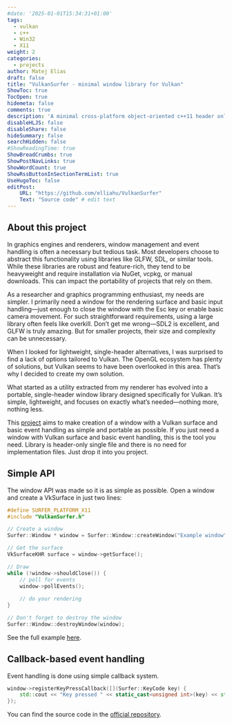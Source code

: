 ```yaml
---
#date: '2025-01-01T15:34:31+01:00'
tags:
  - vulkan
  - c++
  - Win32
  - X11
weight: 2
categories:
  - projects
author: Matej Elias
draft: false
title: "VulkanSurfer - minimal window library for Vulkan"
ShowToc: true
TocOpen: true
hidemeta: false
comments: true
description: 'A minimal cross-platform object-oriented c++11 header only window library for Vulkan.'
disableHLJS: false
disableShare: false
hideSummary: false
searchHidden: false
#ShowReadingTime: true
ShowBreadCrumbs: true
ShowPostNavLinks: true
ShowWordCount: true
ShowRssButtonInSectionTermList: true
UseHugoToc: false
editPost:
    URL: "https://github.com/elliahu/VulkanSurfer"
    Text: "Source code" # edit text
---
```

## About this project
In graphics engines and renderers, window management and event handling is often a necessary but tedious task. Most developers choose to abstract this functionality using libraries like GLFW, SDL, or similar tools. While these libraries are robust and feature-rich, they tend to be heavyweight and require installation via NuGet, vcpkg, or manual downloads. This can impact the portability of projects that rely on them.

As a researcher and graphics programming enthusiast, my needs are simpler. I primarily need a window for the rendering surface and basic input handling—just enough to close the window with the Esc key or enable basic camera movement. For such straightforward requirements, using a large library often feels like overkill. Don’t get me wrong—SDL2 is excellent, and GLFW is truly amazing. But for smaller projects, their size and complexity can be unnecessary.

When I looked for lightweight, single-header alternatives, I was surprised to find a lack of options tailored to Vulkan. The OpenGL ecosystem has plenty of solutions, but Vulkan seems to have been overlooked in this area. That’s why I decided to create my own solution.

What started as a utility extracted from my renderer has evolved into a portable, single-header window library designed specifically for Vulkan. It’s simple, lightweight, and focuses on exactly what’s needed—nothing more, nothing less.

This [project](https://github.com/elliahu/VulkanSurfer) aims to make creation of a window with a Vulkan surface and basic event handling as simple and portable as possible. If you just need a window with Vulkan surface and basic event handling, this is the tool you need. Library is header-only single file and there is no need for implementation files. Just drop it into you project.

## Simple API
The window API was made so it is as simple as possible. Open a window and create a VkSurface in just two lines:
```c++
#define SURFER_PLATFORM_X11
#include "VulkanSurfer.h"

// Create a window
Surfer::Window * window = Surfer::Window::createWindow("Example window", instance, 800, 600 , 100, 100 );

// Get the surface 
VkSurfaceKHR surface = window->getSurface();

// Draw
while (!window->shouldClose()) {
    // poll for events
    window->pollEvents();
    
    // do your rendering
}

// Don't forget to destroy the window
Surfer::Window::destroyWindow(window);
```

See the full example [here](https://github.com/elliahu/VulkanSurfer/blob/master/example/main.cpp).

## Callback-based event handling
Event handling is done using simple callback system.
```c++
window->registerKeyPressCallback([](Surfer::KeyCode key) {
    std::cout << "Key pressed " << static_cast<unsigned int>(key) << std::endl;
});
```

You can find the source code in the [official repository](https://github.com/elliahu/VulkanSurfer).